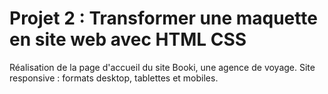 # Projet 2 : Transformer une maquette en site web avec HTML CSS
Réalisation de la page d'accueil du site Booki, une agence de voyage. Site responsive : formats desktop, tablettes et mobiles.
